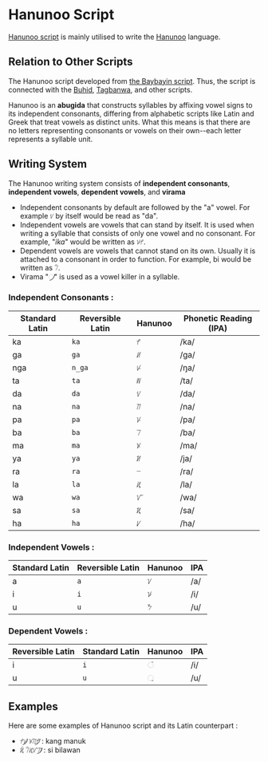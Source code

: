 
# Hanunoo Script


[Hanunoo script](https://en.wikipedia.org/wiki/Hanunoo_script) is mainly utilised to write the [Hanunoo](https://en.wikipedia.org/wiki/Hanunoo_language) language.


## Relation to Other Scripts

The Hanunoo script developed from [the Baybayin script](https://en.wikipedia.org/wiki/Baybayin). Thus, the script is connected with the [Buhid](https://en.wikipedia.org/wiki/Buhid_script), [Tagbanwa](https://en.wikipedia.org/wiki/Tagbanwa_script), and other scripts.

Hanunoo is an **abugida** that constructs syllables by affixing vowel signs to its independent consonants, differing from alphabetic scripts like Latin and Greek that treat vowels as distinct units. What this means is that there are no letters representing consonants or vowels on their own--each letter represents a syllable unit. 


## Writing System
The Hanunoo writing system consists of **independent consonants**, **independent vowels**, **dependent vowels**, and **virama**

* Independent consonants by default are followed by the "a" vowel. For example ᜧ  by itself would be read as "da".
* Independent vowels are vowels that can stand by itself. It is used when writing a syllable that consists of only one vowel and no consonant. For example, "*ika*" would be written as ᜡᜣ.
* Dependent vowels are vowels that cannot stand on its own. Usually it is attached to a consonant in order to function. For example, bi would be written as ᜪᜲ.
* Virama "᜴" is used as a vowel killer in a syllable.

### Independent Consonants :

| Standard Latin | Reversible Latin    | Hanunoo | Phonetic Reading (IPA) |
| ------- | ------- | ------- | --- |
| ka  | `ka` |   ᜣ      | /ka/ |
| ga  | `ga`      | ᜤ      | /ɡa/ |
| nga | `n_ga`     | ᜥ      | /ŋa/|
| ta | `ta`      | ᜦ      | /ta/|
| da | `da`      | ᜧ      | /da/|
| na | `na`      | ᜨ      | /na/|
| pa | `pa`      | ᜩ      | /pa/|
| ba | `ba`      | ᜪ      | /ba/|
| ma | `ma`      | ᜫ      | /ma/|
| ya | `ya`      | ᜬ      | /ja/|
| ra | `ra`      | ᜭ      | /ra/|
| la | `la`      | ᜮ      | /la/|
| wa | `wa`      | ᜯ      | /wa/|
| sa | `sa`      | ᜰ      | /sa/|
| ha | `ha`      | ᜱ      | /ha/|



### Independent Vowels :

| Standard Latin | Reversible Latin | Hanunoo | IPA |
| ------- | ------- | ------- | --- |
| a       | `a`       | ᜠ      | /a/ |
| i       | `i`      | ᜡ      | /i/|
| u        | `u`       | ᜢ      | /u/ |

### Dependent Vowels :

| Reversible Latin | Standard Latin | Hanunoo | IPA  |
| ------- | ------- | ------- | ---- |
| i      | `i`      | ᜲ      | /i/ |
| u      | `u`       | ᜳ       | /u/  |


## Examples

Here are some examples of Hanunoo script and its Latin counterpart :

* ᜣᜥ᜴  ᜫᜨᜳᜣ᜴  : kang manuk
* ᜰᜲ ᜪᜲᜮᜯᜨ᜴ : si bilawan
